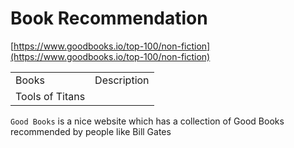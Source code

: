 # Book Recommendation

  

[https://www.goodbooks.io/top-100/non-fiction](https://www.goodbooks.io/top-100/non-fiction)

  

|     |     |
| --- | --- |
| Books | Description |
| Tools of Titans |     |

`Good Books` is a nice website which has a collection of Good Books recommended by people like Bill Gates